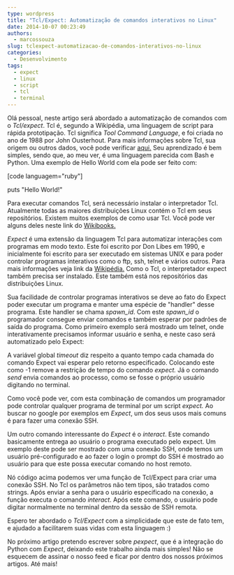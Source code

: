 ```yaml
---
type: wordpress
title: "Tcl/Expect: Automatização de comandos interativos no Linux"
date: 2014-10-07 00:23:49
authors:
  - marcossouza
slug: tclexpect-automatizacao-de-comandos-interativos-no-linux
categories:
  - Desenvolvimento
tags:
  - expect
  - linux
  - script
  - tcl
  - terminal
---
```


Olá pessoal, neste artigo será abordado a automatização de comandos com o <em>Tcl/expect</em>. Tcl é, segundo a Wikipédia, uma linguagem de script para rápida prototipação. Tcl significa <em>Tool Command Language</em>, e foi criada no ano de 1988 por John Ousterhout. Para mais informações sobre Tcl, sua origem ou outros dados, você pode verificar <a href="https://en.wikipedia.org/wiki/Tcl">aqui.</a> Seu aprendizado é bem simples, sendo que, ao meu ver, é uma linguagem parecida com Bash e Python. Uma exemplo de Hello World com ela pode ser feito com:

[code languagem="ruby"]

puts &quot;Hello World!&quot;

</code></pre>

Para executar comandos Tcl, será necessário instalar o interpretador Tcl. Atualmente todas as maiores distribuições Linux contém o Tcl em seus repositórios. Existem muitos exemplos de como usar Tcl. Você pode ver alguns deles neste link do <a href="http://en.wikibooks.org/wiki/Tcl_Programming/Examples">Wikibooks.</a>

<em>Expect</em> é uma extensão da linguagem Tcl para automatizar interações com programas em modo texto. Este foi escrito por Don Libes em 1990, e inicialmente foi escrito para ser executado em sistemas UNIX e para poder controlar programas interativos como o ftp, ssh, telnet e vários outros. Para mais informações veja link da <a href="https://en.wikipedia.org/wiki/Expect">Wikipédia.</a> Como o Tcl, o interpretador expect também precisa ser instalado. Este também está nos repositórios das distribuições Linux.

Sua facilidade de controlar programas interativos se deve ao fato do Expect poder executar um programa e manter uma espécie de "handler" desse programa. Este handler se chama <em>spawn_id</em>. Com este <em>spawn_id </em>o programador consegue enviar comandos e também esperar por padrões de saída do programa. Como primeiro exemplo será mostrado um telnet, onde interativamente precisamos informar usuário e senha, e neste caso será automatizado pelo Expect:

<script src="//gistfy-app.herokuapp.com/github/ButecoOpenSource/exemplos/tcl_expect/telnet.exp" type="text/javascript"></script>

A variável global <em>timeout</em> diz respeito a quanto tempo cada chamada do comando Expect vai esperar pelo retorno especificado. Colocando este como -1 remove a restrição de tempo do comando <em>expect. </em>Já o comando <em>send</em> envia comandos ao processo, como se fosse o próprio usuário digitando no terminal.

Como você pode ver, com esta combinação de comandos um programador pode controlar qualquer programa de terminal por um script <em>expect.</em> Ao buscar no google por exemplos em <em>Expect</em>, um dos seus usos mais comuns é para fazer uma conexão SSH.

Um outro comando interessante do <em>Expect</em> é o <em>interact</em>. Este comando basicamente entrega ao usuário o programa executado pelo expect. Um exemplo deste pode ser mostrado com uma conexão SSH, onde temos um usuário pré-configurado e ao fazer o login o prompt do SSH é mostrado ao usuário para que este possa executar comando no host remoto.

<script src="//gistfy-app.herokuapp.com/github/ButecoOpenSource/exemplos/tcl_expect/ssh.exp" type="text/javascript"></script>

Nó código acima podemos ver uma função de Tcl/Expect para criar uma conexão SSH. No Tcl os parâmetros não tem tipos, são tratados como strings. Após enviar a senha para o usuário especificado na conexão, a função executa o comando <em>interact</em>. Após este comando, o usuário pode digitar normalmente no terminal dentro da sessão de SSH remota.

Espero ter abordado o <em>Tcl/Expect </em>com a simplicidade que este de fato tem, e ajudado a facilitarem suas vidas com esta linguagem :)

No próximo artigo pretendo escrever sobre <em>pexpect</em>, que é a integração do Python com <em>Expect</em>, deixando este trabalho ainda mais simples! Não se esquecem de assinar o nosso feed e ficar por dentro dos nossos próximos artigos. Até mais!
